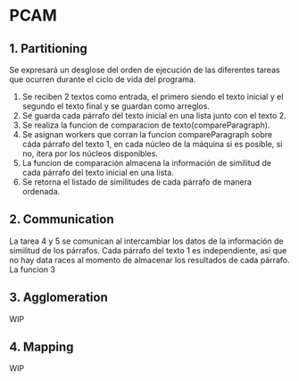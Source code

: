 # PCAM 

## 1. Partitioning
Se expresará un desglose del orden de ejecución de las diferentes tareas que ocurren durante el ciclo de vida del programa.

1. Se reciben 2 textos como entrada, el primero siendo el texto inicial y el segundo el texto final y se guardan como arreglos.
2. Se guarda cada párrafo del texto inicial en una lista junto con el texto 2. 
3. Se realiza la funcion de comparacion de texto(compareParagraph).
4. Se asignan workers que corran la funcion compareParagraph sobre cáda párrafo del texto 1, en cada núcleo de la máquina si es posible, si no, itera por los núcleos disponibles.
5. La funcion de comparación almacena la información de similitud de cada párrafo del texto inicial en una lista.
6. Se retorna el listado de similitudes de cada párrafo de manera ordenada.

## 2. Communication

La tarea 4 y 5 se comunican al intercambiar los datos de la información de similitud de los párrafos. Cada párrafo del texto 1 es independiente, así que no hay data races al momento de almacenar los resultados de cada párrafo.
La funcion 3 


## 3. Agglomeration
WIP
## 4. Mapping
WIP
